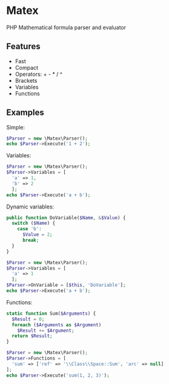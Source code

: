 # Matex
PHP Mathematical formula parser and evaluator

## Features
* Fast
* Compact
* Operators: + - * / ^
* Brackets
* Variables
* Functions

## Examples

Simple:
```php
$Parser = new \Matex\Parser();
echo $Parser->Execute('1 + 2');
```

Variables:
```php
$Parser = new \Matex\Parser();
$Parser->Variables = [
  'a' => 1,
  'b' => 2
  ];
echo $Parser->Execute('a + b');
```

Dynamic variables:
```php
public function DoVariable($Name, &$Value) {
  switch ($Name) {
    case 'b':
      $Value = 2;
      break;
  }
}

$Parser = new \Matex\Parser();
$Parser->Variables = [
  'a' => 1
  ];
$Parser->OnVariable = [$this, 'DoVariable'];
echo $Parser->Execute('a + b');
```

Functions:
```php
static function Sum($Arguments) {
  $Result = 0;
  foreach ($Arguments as $Argument)
    $Result += $Argument;
  return $Result;
}

$Parser = new \Matex\Parser();
$Parser->Functions = [
  'sum' => ['ref' => '\\Class\\Space::Sum', 'arc' => null]
];
echo $Parser->Execute('sum(1, 2, 3)');
```
